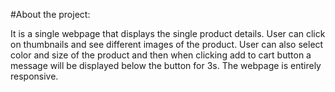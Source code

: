 #About the project:

It is a single webpage that displays the single product details.
User can click on thumbnails and see different images of the product.
User can also select color and size of the product and then when clicking add to cart button a message will be displayed below the button for 3s.
The webpage is entirely responsive.
